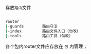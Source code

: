 存放`路由`文件

``` bash

router
|-guards        路由守卫
|-index         路由文件入口（勿改）
|-tools         路由工具（勿改）

```

各个包内router文件应存放在 `包` 内管理；
